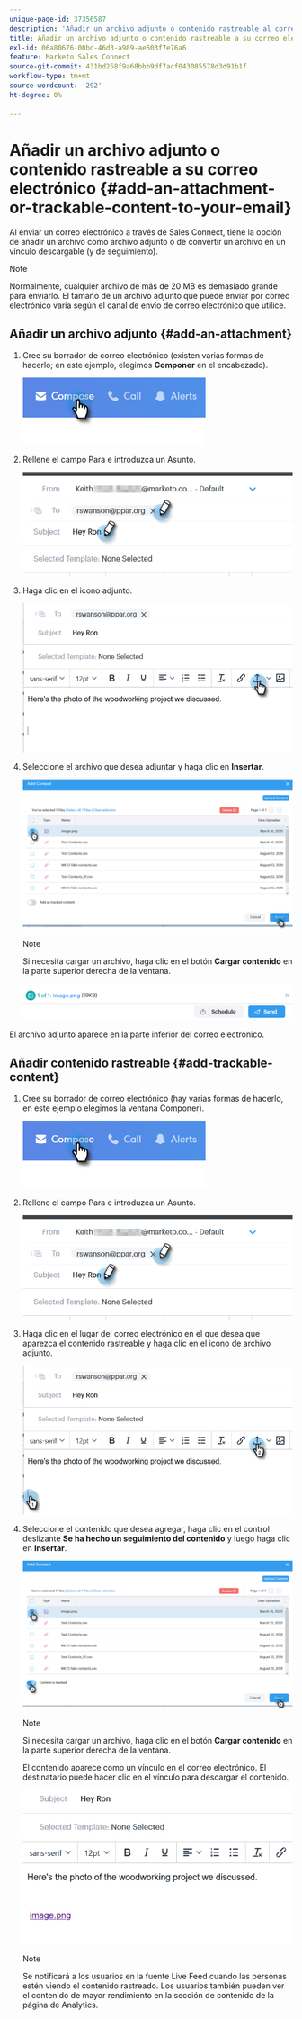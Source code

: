 ```yaml
---
unique-page-id: 37356587
description: 'Añadir un archivo adjunto o contenido rastreable al correo electrónico: documentos de Marketo, documentación del producto'
title: Añadir un archivo adjunto o contenido rastreable a su correo electrónico
exl-id: 06a80676-00bd-46d3-a989-ae503f7e76a6
feature: Marketo Sales Connect
source-git-commit: 431bd258f9a68bbb9df7acf043085578d3d91b1f
workflow-type: tm+mt
source-wordcount: '292'
ht-degree: 0%

---
```


# Añadir un archivo adjunto o contenido rastreable a su correo electrónico {#add-an-attachment-or-trackable-content-to-your-email}

Al enviar un correo electrónico a través de Sales Connect, tiene la opción de añadir un archivo como archivo adjunto o de convertir un archivo en un vínculo descargable (y de seguimiento).

>[!NOTE]
>
>Normalmente, cualquier archivo de más de 20 MB es demasiado grande para enviarlo. El tamaño de un archivo adjunto que puede enviar por correo electrónico varía según el canal de envío de correo electrónico que utilice.

## Añadir un archivo adjunto {#add-an-attachment}

1. Cree su borrador de correo electrónico (existen varias formas de hacerlo; en este ejemplo, elegimos **Componer** en el encabezado).

   ![](assets/one-4.png)

1. Rellene el campo Para e introduzca un Asunto.

   ![](assets/attach-two.png)

1. Haga clic en el icono adjunto.

   ![](assets/attach-three.png)

1. Seleccione el archivo que desea adjuntar y haga clic en **Insertar**.

   ![](assets/attach-four.png)

   >[!NOTE]
   >
   >Si necesita cargar un archivo, haga clic en el botón **Cargar contenido** en la parte superior derecha de la ventana.

   ![](assets/attach-five.png)

El archivo adjunto aparece en la parte inferior del correo electrónico.

## Añadir contenido rastreable {#add-trackable-content}

1. Cree su borrador de correo electrónico (hay varias formas de hacerlo, en este ejemplo elegimos la ventana Componer).

   ![](assets/one-4.png)

1. Rellene el campo Para e introduzca un Asunto.

   ![](assets/two-4.png)

1. Haga clic en el lugar del correo electrónico en el que desea que aparezca el contenido rastreable y haga clic en el icono de archivo adjunto.

   ![](assets/three-4.png)

1. Seleccione el contenido que desea agregar, haga clic en el control deslizante **Se ha hecho un seguimiento del contenido** y luego haga clic en **Insertar**.

   ![](assets/four-4.png)

   >[!NOTE]
   >
   >Si necesita cargar un archivo, haga clic en el botón **Cargar contenido** en la parte superior derecha de la ventana.

   El contenido aparece como un vínculo en el correo electrónico. El destinatario puede hacer clic en el vínculo para descargar el contenido.

   ![](assets/five-2.png)

   >[!NOTE]
   >
   >Se notificará a los usuarios en la fuente Live Feed cuando las personas estén viendo el contenido rastreado. Los usuarios también pueden ver el contenido de mayor rendimiento en la sección de contenido de la página de Analytics.
